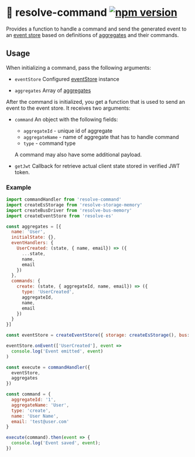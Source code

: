 # **📢 resolve-command** [![npm version](https://badge.fury.io/js/resolve-command.svg)](https://badge.fury.io/js/resolve-command)

Provides a function to handle a command and send the generated event to an [event store](https://github.com/reimagined/resolve/tree/master/packages/resolve-es) based on definitions of [aggregates](https://github.com/reimagined/resolve/tree/master/packages/resolve-scripts/src/template#%EF%B8%8F-aggregates-and-read-models) and their commands. 

## Usage
When initializing a command, pass the following arguments:

* `eventStore`
	Configured [eventStore](https://github.com/reimagined/resolve/tree/master/packages/resolve-es) instance
	
* `aggregates`
	Array of [aggregates](https://github.com/reimagined/resolve/tree/master/packages/resolve-scripts/src/template#%EF%B8%8F-aggregates-and-read-models)  

After the command is initialized, you get a function that is used to send an event to the event store. It receives two arguments:
* `command`
	An object with the following fields:
	* `aggregateId` - unique id of aggregate
	* `aggregateName` - name of aggregate that has to handle command
	* `type` - command type
	
	A command may also have some additional payload.

 * `getJwt` 
   Callback for retrieve actual client state stored in verified JWT token.

### Example
```js
import commandHandler from 'resolve-command'
import createEsStorage from 'resolve-storage-memory'
import createBusDriver from 'resolve-bus-memory'
import createEventStore from 'resolve-es'

const aggregates = [{
  name: 'User',
  initialState: {},
  eventHandlers: {
    UserCreated: (state, { name, email}) => ({
      ...state,
      name,
      email
    })
  },
  commands: {
    create: (state, { aggregateId, name, email}) => ({
      type: 'UserCreated',
      aggregateId,
      name,
      email
    })
  }
}]

const eventStore = createEventStore({ storage: createEsStorage(), bus: createBusDriver() })

eventStore.onEvent(['UserCreated'], event =>
  console.log('Event emitted', event)
)

const execute = commandHandler({
  eventStore,
  aggregates
})

const command = {
  aggregateId: '1',
  aggregateName: 'User',
  type: 'create',
  name: 'User Name',
  email: 'test@user.com'
}

execute(command).then(event => {
  console.log('Event saved', event);
})
```
